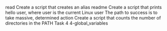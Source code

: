 read Create a script that creates an alias readme
Create a script that prints hello user, where user is the current Linux user
The path to success is to take massive, determined action
Create a script that counts the number of directories in the PATH
Task 4 4-global_variables 

